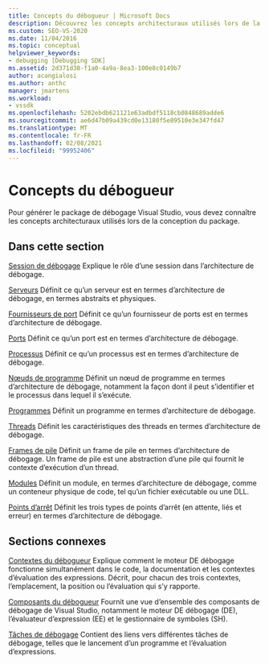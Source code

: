 ```yaml
---
title: Concepts du débogueur | Microsoft Docs
description: Découvrez les concepts architecturaux utilisés lors de la conception du package de débogage Visual Studio pour vous aider à créer ce package.
ms.custom: SEO-VS-2020
ms.date: 11/04/2016
ms.topic: conceptual
helpviewer_keywords:
- debugging [Debugging SDK]
ms.assetid: 2d371d38-f1a0-4a9a-8ea3-100e8c0149b7
author: acangialosi
ms.author: anthc
manager: jmartens
ms.workload:
- vssdk
ms.openlocfilehash: 5202ebdb621121e63adbdf5118cb0848689adde6
ms.sourcegitcommit: ae6d47b09a439cd0e13180f5e89510e3e347fd47
ms.translationtype: MT
ms.contentlocale: fr-FR
ms.lasthandoff: 02/08/2021
ms.locfileid: "99952406"
---
```

# <a name="debugger-concepts"></a>Concepts du débogueur
Pour générer le package de débogage Visual Studio, vous devez connaître les concepts architecturaux utilisés lors de la conception du package.

## <a name="in-this-section"></a>Dans cette section
 [Session de débogage](../../extensibility/debugger/debug-session.md) Explique le rôle d’une session dans l’architecture de débogage.

 [Serveurs](../../extensibility/debugger/servers-visual-studio-sdk.md) Définit ce qu’un serveur est en termes d’architecture de débogage, en termes abstraits et physiques.

 [Fournisseurs de port](../../extensibility/debugger/port-suppliers.md) Définit ce qu’un fournisseur de ports est en termes d’architecture de débogage.

 [Ports](../../extensibility/debugger/ports.md) Définit ce qu’un port est en termes d’architecture de débogage.

 [Processus](../../extensibility/debugger/processes.md) Définit ce qu’un processus est en termes d’architecture de débogage.

 [Nœuds de programme](../../extensibility/debugger/program-nodes.md) Définit un nœud de programme en termes d’architecture de débogage, notamment la façon dont il peut s’identifier et le processus dans lequel il s’exécute.

 [Programmes](../../extensibility/debugger/programs.md) Définit un programme en termes d’architecture de débogage.

 [Threads](../../extensibility/debugger/threads.md) Définit les caractéristiques des threads en termes d’architecture de débogage.

 [Frames de pile](../../extensibility/debugger/stack-frames.md) Définit un frame de pile en termes d’architecture de débogage. Un frame de pile est une abstraction d’une pile qui fournit le contexte d’exécution d’un thread.

 [Modules](../../extensibility/debugger/modules.md) Définit un module, en termes d’architecture de débogage, comme un conteneur physique de code, tel qu’un fichier exécutable ou une DLL.

 [Points d’arrêt](../../extensibility/debugger/breakpoints-visual-studio-sdk.md) Définit les trois types de points d’arrêt (en attente, liés et erreur) en termes d’architecture de débogage.

## <a name="related-sections"></a>Sections connexes
 [Contextes du débogueur](../../extensibility/debugger/debugger-contexts.md) Explique comment le moteur DE débogage fonctionne simultanément dans le code, la documentation et les contextes d’évaluation des expressions. Décrit, pour chacun des trois contextes, l’emplacement, la position ou l’évaluation qui s’y rapporte.

 [Composants du débogueur](../../extensibility/debugger/debugger-components.md) Fournit une vue d’ensemble des composants de débogage de Visual Studio, notamment le moteur DE débogage (DE), l’évaluateur d’expression (EE) et le gestionnaire de symboles (SH).

 [Tâches de débogage](../../extensibility/debugger/debugging-tasks.md) Contient des liens vers différentes tâches de débogage, telles que le lancement d’un programme et l’évaluation d’expressions.
